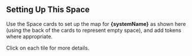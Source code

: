 ## Setting Up This Space

Use the Space cards to set up the map for __{systemName}__ as shown here (using the back of the cards to represent empty space), and add tokens where appropriate.

Click on each tile for more details.

